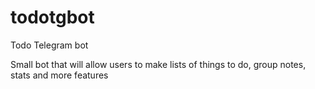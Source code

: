 # todotgbot
Todo Telegram bot

Small bot that will allow users to make lists of things to do, group notes, stats and more features 
